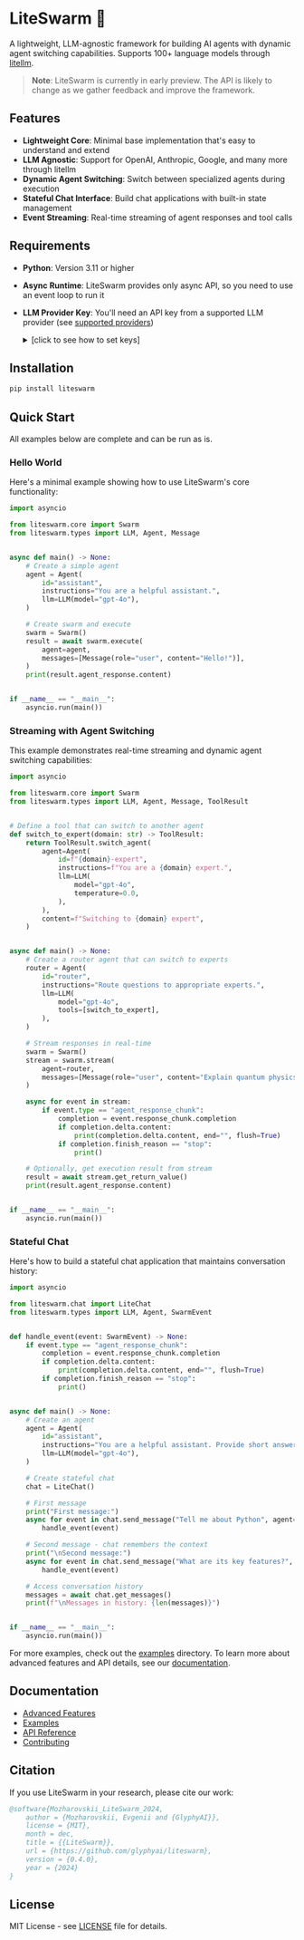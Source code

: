 # LiteSwarm 🐝

A lightweight, LLM-agnostic framework for building AI agents with dynamic agent switching capabilities. Supports 100+ language models through [litellm](https://github.com/BerriAI/litellm).

> **Note**: LiteSwarm is currently in early preview. The API is likely to change as we gather feedback and improve the framework.

## Features

- **Lightweight Core**: Minimal base implementation that's easy to understand and extend
- **LLM Agnostic**: Support for OpenAI, Anthropic, Google, and many more through litellm
- **Dynamic Agent Switching**: Switch between specialized agents during execution
- **Stateful Chat Interface**: Build chat applications with built-in state management
- **Event Streaming**: Real-time streaming of agent responses and tool calls

## Requirements

- **Python**: Version 3.11 or higher
- **Async Runtime**: LiteSwarm provides only async API, so you need to use an event loop to run it
- **LLM Provider Key**: You'll need an API key from a supported LLM provider (see [supported providers](https://docs.litellm.ai/docs/providers))
  <details>
  <summary>[click to see how to set keys]</summary>

  ```python
  # Environment variable
  export OPENAI_API_KEY=sk-...
  os.environ["OPENAI_API_KEY"] = "sk-..."
  
  # .env file
  OPENAI_API_KEY=sk-...
  
  # Direct in code
  LLM(model="gpt-4o", key="sk-...")
  ```
  </details>

## Installation

```bash
pip install liteswarm
```

## Quick Start

All examples below are complete and can be run as is.

### Hello World

Here's a minimal example showing how to use LiteSwarm's core functionality:

```python
import asyncio

from liteswarm.core import Swarm
from liteswarm.types import LLM, Agent, Message


async def main() -> None:
    # Create a simple agent
    agent = Agent(
        id="assistant",
        instructions="You are a helpful assistant.",
        llm=LLM(model="gpt-4o"),
    )

    # Create swarm and execute
    swarm = Swarm()
    result = await swarm.execute(
        agent=agent,
        messages=[Message(role="user", content="Hello!")],
    )
    print(result.agent_response.content)


if __name__ == "__main__":
    asyncio.run(main())
```

### Streaming with Agent Switching

This example demonstrates real-time streaming and dynamic agent switching capabilities:

```python
import asyncio

from liteswarm.core import Swarm
from liteswarm.types import LLM, Agent, Message, ToolResult


# Define a tool that can switch to another agent
def switch_to_expert(domain: str) -> ToolResult:
    return ToolResult.switch_agent(
        agent=Agent(
            id=f"{domain}-expert",
            instructions=f"You are a {domain} expert.",
            llm=LLM(
                model="gpt-4o",
                temperature=0.0,
            ),
        ),
        content=f"Switching to {domain} expert",
    )


async def main() -> None:
    # Create a router agent that can switch to experts
    router = Agent(
        id="router",
        instructions="Route questions to appropriate experts.",
        llm=LLM(
            model="gpt-4o",
            tools=[switch_to_expert],
        ),
    )

    # Stream responses in real-time
    swarm = Swarm()
    stream = swarm.stream(
        agent=router,
        messages=[Message(role="user", content="Explain quantum physics like I'm 5")],
    )

    async for event in stream:
        if event.type == "agent_response_chunk":
            completion = event.response_chunk.completion
            if completion.delta.content:
                print(completion.delta.content, end="", flush=True)
            if completion.finish_reason == "stop":
                print()

    # Optionally, get execution result from stream
    result = await stream.get_return_value()
    print(result.agent_response.content)


if __name__ == "__main__":
    asyncio.run(main())
```

### Stateful Chat

Here's how to build a stateful chat application that maintains conversation history:

```python
import asyncio

from liteswarm.chat import LiteChat
from liteswarm.types import LLM, Agent, SwarmEvent


def handle_event(event: SwarmEvent) -> None:
    if event.type == "agent_response_chunk":
        completion = event.response_chunk.completion
        if completion.delta.content:
            print(completion.delta.content, end="", flush=True)
        if completion.finish_reason == "stop":
            print()


async def main() -> None:
    # Create an agent
    agent = Agent(
        id="assistant",
        instructions="You are a helpful assistant. Provide short answers.",
        llm=LLM(model="gpt-4o"),
    )

    # Create stateful chat
    chat = LiteChat()

    # First message
    print("First message:")
    async for event in chat.send_message("Tell me about Python", agent=agent):
        handle_event(event)

    # Second message - chat remembers the context
    print("\nSecond message:")
    async for event in chat.send_message("What are its key features?", agent=agent):
        handle_event(event)

    # Access conversation history
    messages = await chat.get_messages()
    print(f"\nMessages in history: {len(messages)}")


if __name__ == "__main__":
    asyncio.run(main())
```

For more examples, check out the [examples](examples/) directory. To learn more about advanced features and API details, see our [documentation](docs/).

## Documentation

- [Advanced Features](docs/advanced.md)
- [Examples](docs/examples.md)
- [API Reference](docs/api.md)
- [Contributing](docs/contributing.md)

## Citation

If you use LiteSwarm in your research, please cite our work:

```bibtex
@software{Mozharovskii_LiteSwarm_2024,
    author = {Mozharovskii, Evgenii and {GlyphyAI}},
    license = {MIT},
    month = dec,
    title = {{LiteSwarm}},
    url = {https://github.com/glyphyai/liteswarm},
    version = {0.4.0},
    year = {2024}
}
``` 

## License

MIT License - see [LICENSE](LICENSE) file for details.
